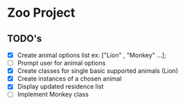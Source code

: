 # Zoo Project

## TODO's
- [x] Create animal options list ex: ["Lion" , "Monkey" ...];
- [ ] Prompt user for animal options
- [x] Create classes for single basic supported animals (Lion)
- [x] Create instances of a chosen animal
- [x] Display updated residence list
- [ ] Implement Monkey class
